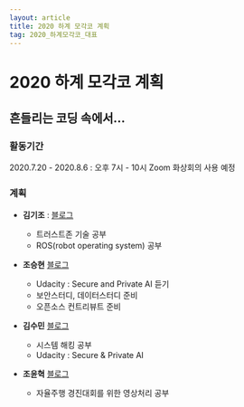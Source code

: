 ```yaml
---
layout: article
title: 2020 하계 모각코 계획
tag: 2020_하계모각코_대표
---
```

# 2020 하계 모각코 계획

## 흔들리는 코딩 속에서...
### 활동기간
2020.7.20 - 2020.8.6 : 오후 7시 - 10시
Zoom 화상회의 사용 예정

### 계획
- **김기조** : [블로그](https://k2j507.github.io/)
	* 트러스트존 기술 공부
	* ROS(robot operating system) 공부



- **조승현** [블로그](https://pmcsh04.github.io/)
	* Udacity : Secure and Private AI 듣기
	* 보안스터디, 데이터스터디 준비
	* 오픈소스 컨트리뷰트 준비



- **김수민** [블로그](https://tnatna0801.github.io/)
	* 시스템 해킹 공부
	* Udacity : Secure & Private AI



- **조윤혁** [블로그](https://joyunhyeok.github.io/JoWorld.github.io/)
	* 자율주행 경진대회를 위한 영상처리 공부
